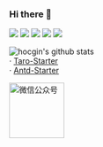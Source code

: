 ### Hi there 👋
[![](https://img.shields.io/badge/@hocgin-博客-blue?style=flat)](https://hocg.in/) 
[![](https://img.shields.io/badge/@hocgin-简历-blue?style=flat)](https://resume.hocg.in/) 
[![](https://img.shields.io/badge/@hocgin-项目-blue?style=flat)](https://projects.hocg.in/) 
[![](https://img.shields.io/badge/@hocgin-导航-blue?style=flat)](https://panda.hocg.in/)
[![](https://img.shields.io/badge/@hocgin-组件库-blue?style=flat)](https://gin.hocg.in/)

![hocgin's github stats](https://github-readme-stats.vercel.app/api?username=hocgin&show_icons=true&hide_title=true&hide_border=true)  
· [Taro-Starter](https://github.com/hocgin/taro-starter)  
· [Antd-Starter](https://github.com/hocgin/antd-starter)

<img src="http://cdn.hocgin.top/uPic/mp-logo.jpg" width="100" alt="微信公众号"/>

<!--
**hocgin/hocgin** is a ✨ _special_ ✨ repository because its `README.md` (this file) appears on your GitHub profile.

Here are some ideas to get you started:

- 🔭 I’m currently working on ...
- 🌱 I’m currently learning ...
- 👯 I’m looking to collaborate on ...
- 🤔 I’m looking for help with ...
- 💬 Ask me about ...
- 📫 How to reach me: ...
- 😄 Pronouns: ...
- ⚡ Fun fact: ...
-->
